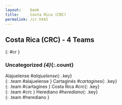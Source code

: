 ```yaml
---
layout:    book
title:     Costa Rica (CRC)
permalink: /cr.html
---
```


## Costa Rica (CRC) - 4 Teams
{: #cr }





### Uncategorized _(4)_{:.count}

Alajuelense _#alajuelense_{: .key} <br>
{: .team #alajuelense }
Cartaginés _#cartagines_{: .key} <br>
{: .team #cartagines }
Costa Rica _#crc_{: .key} <br>
{: .team #crc }
Herediano _#herediano_{: .key} <br>
{: .team #herediano }


 
